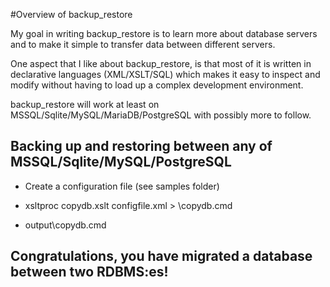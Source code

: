 #Overview of backup_restore

My goal in writing backup_restore is to learn more about database servers
and to make it simple to transfer data between different servers.

One aspect that I like about backup_restore, is that most of it is written
in declarative languages (XML/XSLT/SQL) which makes it easy to inspect
and modify without having to load up a complex development environment.

backup_restore will work at least on MSSQL/Sqlite/MySQL/MariaDB/PostgreSQL with possibly more to follow.

## Backing up and restoring between any of MSSQL/Sqlite/MySQL/PostgreSQL

- Create a configuration file (see samples folder)

- xsltproc copydb.xslt configfile.xml > \copydb.cmd

- output\copydb.cmd

## Congratulations, you have migrated a database between two RDBMS:es!
